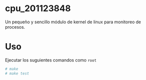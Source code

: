 # cpu_201123848

Un pequeño y sencillo módulo de kernel de linux para monitoreo de procesos.

# Uso

Ejecutar los suguientes comandos como `root`

```sh
# make
# make test
```
